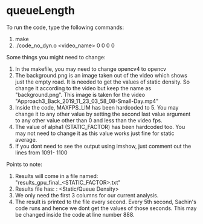# queueLength
To run the code, type the following commands:
  1. make
  2. ./code_no_dyn.o <video_name> 0 0 0 0
  
Some things you might need to change:
  1. In the makefile, you may need to change opencv4 to opencv
  2. The background.png is an image taken out of the video which shows just the empty road. It is needed to get the values of static density. So change it according to the video but keep the name as "background.png". This image is taken for the video "Approach3_Back_2019_11_23_03_58_08-Small-Day.mp4"
  3. Inside the code, MAXFPS_LIM has been hardcoded to 5. You may change it to any other value by setting the second last value argument to any other value other than 0 and less than the video fps.
  4. The value of alpha1 (STATIC_FACTOR) has been hardcoded too. You may not need to change it as this value works just fine for static average.
  5. If you dont need to see the output using imshow, just comment out the lines from 1091- 1100

Points to note:
  1. Results will come in a file named: "results_gpu_final_<STATIC_FACTOR>.txt"
  2. Results file has: <Result counter>: <Static/Queue Density> <Stop Density> <Queue Length>
  3. We only need the first 3 columns for our current analysis.
  4. The result is printed to the file every second. Every 5th second, Sachin's code runs and hence we dont get the values of those seconds. This may be changed inside the code at line number 888.
